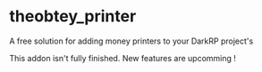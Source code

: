 # theobtey_printer
A free solution for adding money printers to your DarkRP project's

This addon isn't fully finished. New features are upcomming !
